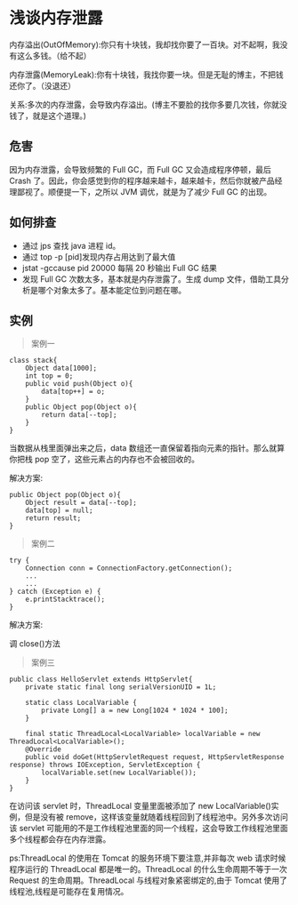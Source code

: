# 浅谈内存泄露

内存溢出(OutOfMemory):你只有十块钱，我却找你要了一百块。对不起啊，我没有这么多钱。（给不起）

内存泄露(MemoryLeak):你有十块钱，我找你要一块。但是无耻的博主，不把钱还你了。（没退还）

关系:多次的内存泄露，会导致内存溢出。(博主不要脸的找你多要几次钱，你就没钱了，就是这个道理。)

## 危害

因为内存泄露，会导致频繁的 Full GC，而 Full GC 又会造成程序停顿，最后 Crash 了。因此，你会感觉到你的程序越来越卡，越来越卡，然后你就被产品经理鄙视了。顺便提一下，之所以 JVM 调优，就是为了减少 Full GC 的出现。

## 如何排查

- 通过 jps 查找 java 进程 id。
- 通过 top -p [pid]发现内存占用达到了最大值
- jstat -gccause pid 20000 每隔 20 秒输出 Full GC 结果
- 发现 Full GC 次数太多，基本就是内存泄露了。生成 dump 文件，借助工具分析是哪个对象太多了。基本能定位到问题在哪。

## 实例

> 案例一

    class stack{
        Object data[1000];
        int top = 0;
        public void push(Object o){
            data[top++] = o;
        }
        public Object pop(Object o){
            return data[--top];
        }
    }

当数据从栈里面弹出来之后，data 数组还一直保留着指向元素的指针。那么就算你把栈 pop 空了，这些元素占的内存也不会被回收的。

解决方案:

    public Object pop(Object o){
        Object result = data[--top];
        data[top] = null;
        return result;
    }

> 案例二

    try {
        Connection conn = ConnectionFactory.getConnection();
        ...
        ...
    } catch (Exception e) {
        e.printStacktrace();
    }

解决方案:

调 close()方法

> 案例三

    public class HelloServlet extends HttpServlet{
        private static final long serialVersionUID = 1L;

        static class LocalVariable {
            private Long[] a = new Long[1024 * 1024 * 100];
        }

        final static ThreadLocal<LocalVariable> localVariable = new ThreadLocal<LocalVariable>();
        @Override
        public void doGet(HttpServletRequest request, HttpServletResponse response) throws IOException, ServletException {
            localVariable.set(new LocalVariable());
        }
    }

在访问该 servlet 时，ThreadLocal 变量里面被添加了 new LocalVariable()实例，但是没有被 remove，这样该变量就随着线程回到了线程池中。另外多次访问该 servlet 可能用的不是工作线程池里面的同一个线程，这会导致工作线程池里面多个线程都会存在内存泄露。

ps:ThreadLocal 的使用在 Tomcat 的服务环境下要注意,并非每次 web 请求时候程序运行的 ThreadLocal 都是唯一的。ThreadLocal 的什么生命周期不等于一次 Request 的生命周期。ThreadLocal 与线程对象紧密绑定的,由于 Tomcat 使用了线程池,线程是可能存在复用情况。
